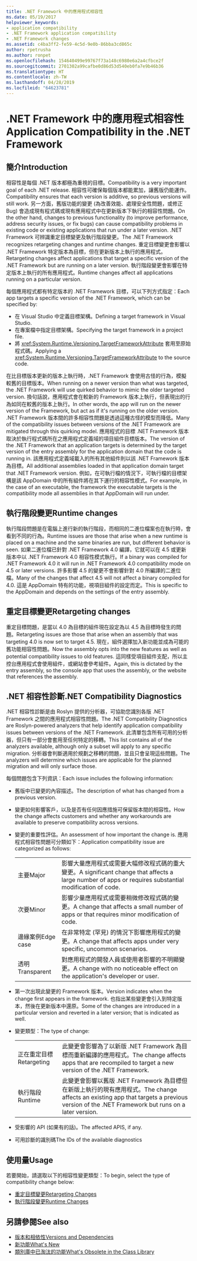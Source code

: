 ```yaml
---
title: .NET Framework 中的應用程式相容性
ms.date: 05/19/2017
helpviewer_keywords:
- application compatibility
- .NET Framework application compatibility
- .NET Framework changes
ms.assetid: c4ba3ff2-fe59-4c5d-9e0b-86bba3cd865c
author: rpetrusha
ms.author: ronpet
ms.openlocfilehash: 154640499e99767f73a148c6980e6a2a4cfbce2f
ms.sourcegitcommit: 2701302a99cafbe0d86d53d540eb0fa7e9b46b36
ms.translationtype: HT
ms.contentlocale: zh-TW
ms.lasthandoff: 04/28/2019
ms.locfileid: "64623781"
---
```

# <a name="application-compatibility-in-the-net-framework"></a><span data-ttu-id="888ba-102">.NET Framework 中的應用程式相容性</span><span class="sxs-lookup"><span data-stu-id="888ba-102">Application Compatibility in the .NET Framework</span></span>

## <a name="introduction"></a><span data-ttu-id="888ba-103">簡介</span><span class="sxs-lookup"><span data-stu-id="888ba-103">Introduction</span></span>
<span data-ttu-id="888ba-104">相容性是每個 .NET 版本都極為重視的目標。</span><span class="sxs-lookup"><span data-stu-id="888ba-104">Compatibility is a very important goal of each .NET release.</span></span> <span data-ttu-id="888ba-105">相容性可確保每個版本都能累加，讓舊版仍能運作。</span><span class="sxs-lookup"><span data-stu-id="888ba-105">Compatibility ensures that each version is additive, so previous versions will still work.</span></span> <span data-ttu-id="888ba-106">另一方面，舊版功能的變更 (為改善效能、處理安全性問題，或修正 Bug) 會造成現有程式碼或現有應用程式中在更新版本下執行的相容性問題。</span><span class="sxs-lookup"><span data-stu-id="888ba-106">On the other hand, changes to previous functionality (to improve performance, address security issues, or fix bugs) can cause compatibility problems in existing code or existing applications that run under a later version.</span></span> <span data-ttu-id="888ba-107">.NET Framework 可辨識重定目標變更及執行階段變更。</span><span class="sxs-lookup"><span data-stu-id="888ba-107">The .NET Framework recognizes retargeting changes and runtime changes.</span></span> <span data-ttu-id="888ba-108">重定目標變更會影響以 .NET Framework 特定版本為目標，但在更新版本上執行的應用程式。</span><span class="sxs-lookup"><span data-stu-id="888ba-108">Retargeting changes affect applications that target a specific version of the .NET Framework but are running on a later version.</span></span> <span data-ttu-id="888ba-109">執行階段變更會影響在特定版本上執行的所有應用程式。</span><span class="sxs-lookup"><span data-stu-id="888ba-109">Runtime changes affect all applications running on a particular version.</span></span>

<span data-ttu-id="888ba-110">每個應用程式都有特定版本的 .NET Framework 目標，可以下列方式指定：</span><span class="sxs-lookup"><span data-stu-id="888ba-110">Each app targets a specific version of the .NET Framework, which can be specified by:</span></span>

* <span data-ttu-id="888ba-111">在 Visual Studio 中定義目標架構。</span><span class="sxs-lookup"><span data-stu-id="888ba-111">Defining a target framework in Visual Studio.</span></span>
* <span data-ttu-id="888ba-112">在專案檔中指定目標架構。</span><span class="sxs-lookup"><span data-stu-id="888ba-112">Specifying the target framework in a project file.</span></span>
* <span data-ttu-id="888ba-113">將 <xref:System.Runtime.Versioning.TargetFrameworkAttribute> 套用至原始程式碼。</span><span class="sxs-lookup"><span data-stu-id="888ba-113">Applying a <xref:System.Runtime.Versioning.TargetFrameworkAttribute> to the source code.</span></span>

<span data-ttu-id="888ba-114">在比目標版本更新的版本上執行時，.NET Framework 會使用古怪的行為，模擬較舊的目標版本。</span><span class="sxs-lookup"><span data-stu-id="888ba-114">When running on a newer version than what was targeted, the .NET Framework will use quirked behavior to mimic the older targeted version.</span></span> <span data-ttu-id="888ba-115">換句話說，應用程式會在較新的 Framework 版本上執行，但表現出的行為如同在較舊的版本上執行。</span><span class="sxs-lookup"><span data-stu-id="888ba-115">In other words, the app will run on the newer version of the Framework, but act as if it's running on the older version.</span></span> <span data-ttu-id="888ba-116">.NET Framework 版本間的許多相容性問題是透過這種古怪的模型而降低。</span><span class="sxs-lookup"><span data-stu-id="888ba-116">Many of the compatibility issues between versions of the .NET Framework are mitigated through this quirking model.</span></span> <span data-ttu-id="888ba-117">應用程式的目標 .NET Framework 版本取決於執行程式碼所在之應用程式定義域的項目組件目標版本。</span><span class="sxs-lookup"><span data-stu-id="888ba-117">The version of the .NET Framework that an application targets is determined by the target version of the entry assembly for the application domain that the code is running in.</span></span> <span data-ttu-id="888ba-118">該應用程式定義域載入的所有其他組件則以該 .NET Framework 版本為目標。</span><span class="sxs-lookup"><span data-stu-id="888ba-118">All additional assemblies loaded in that application domain target that .NET Framework version.</span></span> <span data-ttu-id="888ba-119">例如，在可執行檔的情況下，可執行檔的目標架構是該 AppDomain 中的所有組件將在其下運行的相容性模式。</span><span class="sxs-lookup"><span data-stu-id="888ba-119">For example, in the case of an executable, the framework the executable targets is the compatibility mode all assemblies in that AppDomain will run under.</span></span>

## <a name="runtime-changes"></a><span data-ttu-id="888ba-120">執行階段變更</span><span class="sxs-lookup"><span data-stu-id="888ba-120">Runtime changes</span></span>

<span data-ttu-id="888ba-121">執行階段問題是在電腦上進行新的執行階段，而相同的二進位檔案也在執行時，會看到不同的行為。</span><span class="sxs-lookup"><span data-stu-id="888ba-121">Runtime issues are those that arise when a new runtime is placed on a machine and the same binaries are run, but different behavior is seen.</span></span> <span data-ttu-id="888ba-122">如果二進位檔已針對 .NET Framework 4.0 編譯，它就可以在 4.5 或更新版本中以 .NET Framework 4.0 相容性模式執行。</span><span class="sxs-lookup"><span data-stu-id="888ba-122">If a binary was compiled for .NET Framework 4.0 it will run in .NET Framework 4.0 compatibility mode on 4.5 or later versions.</span></span> <span data-ttu-id="888ba-123">許多影響 4.5 的變更不會影響針對 4.0 所編譯的二進位檔。</span><span class="sxs-lookup"><span data-stu-id="888ba-123">Many of the changes that affect 4.5 will not affect a binary compiled for 4.0.</span></span> <span data-ttu-id="888ba-124">這是 AppDomain 特有的功能，視項目組件的設定而定。</span><span class="sxs-lookup"><span data-stu-id="888ba-124">This is specific to the AppDomain and depends on the settings of the entry assembly.</span></span>

## <a name="retargeting-changes"></a><span data-ttu-id="888ba-125">重定目標變更</span><span class="sxs-lookup"><span data-stu-id="888ba-125">Retargeting changes</span></span>

<span data-ttu-id="888ba-126">重定目標問題，是當以 4.0 為目標的組件現在設定為以 4.5 為目標時發生的問題。</span><span class="sxs-lookup"><span data-stu-id="888ba-126">Retargeting issues are those that arise when an assembly that was targeting 4.0 is now set to target 4.5.</span></span> <span data-ttu-id="888ba-127">現在，組件選擇加入新功能並成為可能的舊功能相容性問題。</span><span class="sxs-lookup"><span data-stu-id="888ba-127">Now the assembly opts into the new features as well as potential compatibility issues to old features.</span></span> <span data-ttu-id="888ba-128">這同樣受項目組件支配，所以主控台應用程式會使用組件，或網站會參考組件。</span><span class="sxs-lookup"><span data-stu-id="888ba-128">Again, this is dictated by the entry assembly, so the console app that uses the assembly, or the website that references the assembly.</span></span>

## <a name="net-compatibility-diagnostics"></a><span data-ttu-id="888ba-129">.NET 相容性診斷</span><span class="sxs-lookup"><span data-stu-id="888ba-129">.NET Compatibility Diagnostics</span></span>

<span data-ttu-id="888ba-130">.NET 相容性診斷是由 Roslyn 提供的分析器，可協助您識別各版 .NET Framework 之間的應用程式相容性問題。</span><span class="sxs-lookup"><span data-stu-id="888ba-130">The .NET Compatibility Diagnostics are Roslyn-powered analyzers that help identify application compatibility issues between versions of the .NET Framework.</span></span> <span data-ttu-id="888ba-131">此清單包含所有可用的分析器，但只有一部分會套用至任何特定的移轉。</span><span class="sxs-lookup"><span data-stu-id="888ba-131">This list contains all of the analyzers available, although only a subset will apply to any specific migration.</span></span> <span data-ttu-id="888ba-132">分析器會判斷適用於規劃之移轉的問題，並且只會呈現這些問題。</span><span class="sxs-lookup"><span data-stu-id="888ba-132">The analyzers will determine which issues are applicable for the planned migration and will only surface those.</span></span>

<span data-ttu-id="888ba-133">每個問題包含下列資訊：</span><span class="sxs-lookup"><span data-stu-id="888ba-133">Each issue includes the following information:</span></span>

- <span data-ttu-id="888ba-134">舊版中已變更的內容描述。</span><span class="sxs-lookup"><span data-stu-id="888ba-134">The description of what has changed from a previous version.</span></span>

- <span data-ttu-id="888ba-135">變更如何影響客戶，以及是否有任何因應措施可保留版本間的相容性。</span><span class="sxs-lookup"><span data-stu-id="888ba-135">How the change affects customers and whether any workarounds are available to preserve compatibility across versions.</span></span>

- <span data-ttu-id="888ba-136">變更的重要性評估。</span><span class="sxs-lookup"><span data-stu-id="888ba-136">An assessment of how important the change is.</span></span> <span data-ttu-id="888ba-137">應用程式相容性問題可分類如下：</span><span class="sxs-lookup"><span data-stu-id="888ba-137">Application compatibility issue are categorized as follows:</span></span>

    |   |   |
    |---|---|
    |<span data-ttu-id="888ba-138">主要</span><span class="sxs-lookup"><span data-stu-id="888ba-138">Major</span></span>|<span data-ttu-id="888ba-139">影響大量應用程式或需要大幅修改程式碼的重大變更。</span><span class="sxs-lookup"><span data-stu-id="888ba-139">A significant change that affects a large number of apps or requires substantial modification of code.</span></span>|
    |<span data-ttu-id="888ba-140">次要</span><span class="sxs-lookup"><span data-stu-id="888ba-140">Minor</span></span>|<span data-ttu-id="888ba-141">影響少量應用程式或需要稍微修改程式碼的變更。</span><span class="sxs-lookup"><span data-stu-id="888ba-141">A change that affects a small number of apps or that requires minor modification of code.</span></span>|
    |<span data-ttu-id="888ba-142">邊緣案例</span><span class="sxs-lookup"><span data-stu-id="888ba-142">Edge case</span></span>|<span data-ttu-id="888ba-143">在非常特定 (罕見) 的情況下影響應用程式的變更。</span><span class="sxs-lookup"><span data-stu-id="888ba-143">A change that affects apps under very specific, uncommon scenarios.</span></span>|
    |<span data-ttu-id="888ba-144">透明</span><span class="sxs-lookup"><span data-stu-id="888ba-144">Transparent</span></span>|<span data-ttu-id="888ba-145">對應用程式的開發人員或使用者影響的不明顯變更。</span><span class="sxs-lookup"><span data-stu-id="888ba-145">A change with no noticeable effect on the application's developer or user.</span></span>|

- <span data-ttu-id="888ba-146">第一次出現此變更的 Framework 版本。</span><span class="sxs-lookup"><span data-stu-id="888ba-146">Version indicates when the change first appears in the framework.</span></span> <span data-ttu-id="888ba-147">也指出某些變更會引入到特定版本，然後在更新版本中還原。</span><span class="sxs-lookup"><span data-stu-id="888ba-147">Some of the changes are introduced in a particular version and reverted in a later version; that is indicated as well.</span></span>

- <span data-ttu-id="888ba-148">變更類型：</span><span class="sxs-lookup"><span data-stu-id="888ba-148">The type of change:</span></span>

    |   |   |
    |---|---|
    |<span data-ttu-id="888ba-149">正在重定目標</span><span class="sxs-lookup"><span data-stu-id="888ba-149">Retargeting</span></span>|<span data-ttu-id="888ba-150">此變更會影響為了以新版 .NET Framework 為目標而重新編譯的應用程式。</span><span class="sxs-lookup"><span data-stu-id="888ba-150">The change affects apps that are recompiled to target a new version of the .NET Framework.</span></span>|
    |<span data-ttu-id="888ba-151">執行階段</span><span class="sxs-lookup"><span data-stu-id="888ba-151">Runtime</span></span>|<span data-ttu-id="888ba-152">此變更會影響以舊版 .NET Framework 為目標但在新版上執行的現有應用程式。</span><span class="sxs-lookup"><span data-stu-id="888ba-152">The change affects an existing app that targets a previous version of the .NET Framework but runs on a later version.</span></span>|

- <span data-ttu-id="888ba-153">受影響的 API (如果有的話)。</span><span class="sxs-lookup"><span data-stu-id="888ba-153">The affected APIS, if any.</span></span>

- <span data-ttu-id="888ba-154">可用診斷的識別碼</span><span class="sxs-lookup"><span data-stu-id="888ba-154">The IDs of the available diagnostics</span></span>

## <a name="usage"></a><span data-ttu-id="888ba-155">使用量</span><span class="sxs-lookup"><span data-stu-id="888ba-155">Usage</span></span>
<span data-ttu-id="888ba-156">若要開始，請選取以下的相容性變更類型：</span><span class="sxs-lookup"><span data-stu-id="888ba-156">To begin, select the type of compatibility change below:</span></span>

* [<span data-ttu-id="888ba-157">重定目標變更</span><span class="sxs-lookup"><span data-stu-id="888ba-157">Retargeting Changes</span></span>](./retargeting/index.md)
* [<span data-ttu-id="888ba-158">執行階段變更</span><span class="sxs-lookup"><span data-stu-id="888ba-158">Runtime Changes</span></span>](./runtime/index.md)

## <a name="see-also"></a><span data-ttu-id="888ba-159">另請參閱</span><span class="sxs-lookup"><span data-stu-id="888ba-159">See also</span></span>

- [<span data-ttu-id="888ba-160">版本和相依性</span><span class="sxs-lookup"><span data-stu-id="888ba-160">Versions and Dependencies</span></span>](../../../docs/framework/migration-guide/versions-and-dependencies.md)
- [<span data-ttu-id="888ba-161">新功能</span><span class="sxs-lookup"><span data-stu-id="888ba-161">What's New</span></span>](../../../docs/framework/whats-new/index.md)
- [<span data-ttu-id="888ba-162">類別庫中已淘汰的功能</span><span class="sxs-lookup"><span data-stu-id="888ba-162">What's Obsolete in the Class Library</span></span>](../../../docs/framework/whats-new/whats-obsolete.md)
